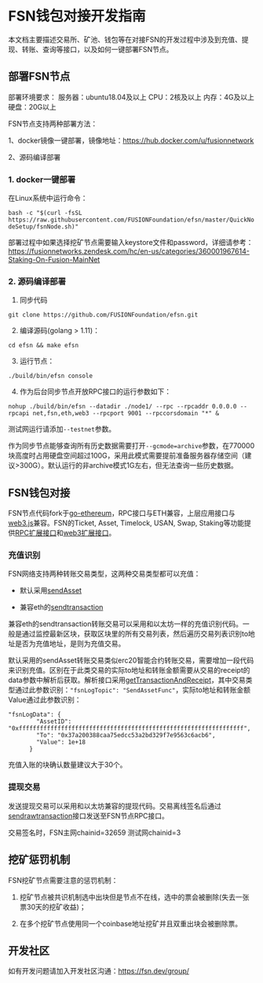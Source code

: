 # FSN钱包对接开发指南

本文档主要描述交易所、矿池、钱包等在对接FSN的开发过程中涉及到充值、提现、转账、查询等接口，以及如何一键部署FSN节点。

## 部署FSN节点

部署环境要求：
服务器：ubuntu18.04及以上
CPU：2核及以上
内存：4G及以上
硬盘：20G以上

FSN节点支持两种部署方法：

1、docker镜像一键部署，镜像地址：https://hub.docker.com/u/fusionnetwork

2、源码编译部署

### 1. docker一键部署

在Linux系统中运行命令：

`bash -c "$(curl -fsSL https://raw.githubusercontent.com/FUSIONFoundation/efsn/master/QuickNodeSetup/fsnNode.sh)"`

部署过程中如果选择挖矿节点需要输入keystore文件和password，详细请参考：https://fusionnetworks.zendesk.com/hc/en-us/categories/360001967614-Staking-On-Fusion-MainNet

### 2. 源码编译部署

1. 同步代码

`git clone https://github.com/FUSIONFoundation/efsn.git`

2. 编译源码(golang > 1.11)：

`cd efsn && make efsn`

3. 运行节点：

`./build/bin/efsn console`

4. 作为后台同步节点开放RPC接口的运行参数如下：

`nohup ./build/bin/efsn --datadir ./node1/ --rpc --rpcaddr 0.0.0.0 --rpcapi net,fsn,eth,web3 --rpcport 9001 --rpccorsdomain "*" &`

测试网运行请添加`--testnet`参数。

作为同步节点能够查询所有历史数据需要打开`--gcmode=archive`参数，在770000块高度时占用硬盘空间超过100G，采用此模式需要提前准备服务器存储空间（建议>300G）。默认运行的非archive模式1G左右，但无法查询一些历史数据。

## FSN钱包对接

FSN节点代码fork于[go-ethereum](https://github.com/ethereum/go-ethereum)，RPC接口与ETH兼容，上层应用接口与[web3.js](https://github.com/ethereum/web3.js)兼容。FSN的Ticket, Asset, Timelock, USAN, Swap, Staking等功能提供[RPC扩展接口](https://github.com/FUSIONFoundation/efsn/wiki/FSN-RPC-API)和[web3扩展接口](https://github.com/FUSIONFoundation/web3-fusion-extend)。

### 充值识别

FSN网络支持两种转账交易类型，这两种交易类型都可以充值：

- 默认采用[sendAsset](https://github.com/FUSIONFoundation/efsn/wiki/FSN-RPC-API#fsntx_sendAsset)

- 兼容eth的[sendtransaction](https://github.com/ethereum/wiki/wiki/JSON-RPC#eth_sendtransaction)


兼容eth的sendtransaction转账交易可以采用和以太坊一样的充值识别代码。一般是通过监控最新区块，获取区块里的所有交易列表，然后遍历交易列表识别to地址是否为充值地址，是则为充值交易。

默认采用的sendAsset转账交易类似erc20智能合约转账交易，需要增加一段代码来识别充值。区别在于此类交易的实际to地址和转账金额需要从交易的receipt的data参数中解析后获取。解析接口采用[getTransactionAndReceipt](https://github.com/FUSIONFoundation/efsn/wiki/FSN-RPC-API#fsn_getTransactionAndReceipt)，其中交易类型通过此参数识别：`"fsnLogTopic": "SendAssetFunc"`，实际to地址和转账金额Value通过此参数识别：

```
"fsnLogData": {
        "AssetID": "0xffffffffffffffffffffffffffffffffffffffffffffffffffffffffffffffff",
        "To": "0x37a200388caa75edcc53a2bd329f7e9563c6acb6",
        "Value": 1e+18
      }

```

充值入账的块确认数量建议大于30个。

### 提现交易

发送提现交易可以采用和以太坊兼容的提现代码。交易离线签名后通过[sendrawtransaction](https://github.com/ethereum/wiki/wiki/JSON-RPC#eth_sendrawtransaction)接口发送至FSN节点RPC接口。

交易签名时，FSN主网chainid=32659 测试网chainid=3

## 挖矿惩罚机制

FSN挖矿节点需要注意的惩罚机制：

1. 挖矿节点被共识机制选中出块但是节点不在线，选中的票会被删除(失去一张票30天的挖矿收益)；

2. 在多个挖矿节点使用同一个coinbase地址挖矿并且双重出块会被删除票。

## 开发社区

如有开发问题请加入开发社区沟通：https://fsn.dev/group/
